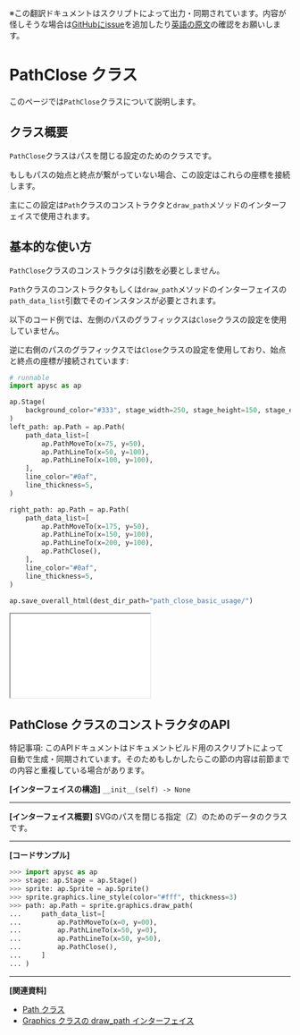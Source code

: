 <span class="inconspicuous-txt">※この翻訳ドキュメントはスクリプトによって出力・同期されています。内容が怪しそうな場合は<a href="https://github.com/simon-ritchie/apysc/issues" target="_blank">GitHubにissue</a>を追加したり[英語の原文](https://simon-ritchie.github.io/apysc/en/path_close.html)の確認をお願いします。</span>

# PathClose クラス

このページでは`PathClose`クラスについて説明します。

## クラス概要

`PathClose`クラスはパスを閉じる設定のためのクラスです。

もしもパスの始点と終点が繋がっていない場合、この設定はこれらの座標を接続します。

主にこの設定は`Path`クラスのコンストラクタと`draw_path`メソッドのインターフェイスで使用されます。

## 基本的な使い方

`PathClose`クラスのコンストラクタは引数を必要としません。

`Path`クラスのコンストラクタもしくは`draw_path`メソッドのインターフェイスの`path_data_list`引数でそのインスタンスが必要とされます。

以下のコード例では、左側のパスのグラフィックスは`Close`クラスの設定を使用していません。

逆に右側のパスのグラフィックスでは`Close`クラスの設定を使用しており、始点と終点の座標が接続されています:

```py
# runnable
import apysc as ap

ap.Stage(
    background_color="#333", stage_width=250, stage_height=150, stage_elem_id="stage"
)
left_path: ap.Path = ap.Path(
    path_data_list=[
        ap.PathMoveTo(x=75, y=50),
        ap.PathLineTo(x=50, y=100),
        ap.PathLineTo(x=100, y=100),
    ],
    line_color="#0af",
    line_thickness=5,
)

right_path: ap.Path = ap.Path(
    path_data_list=[
        ap.PathMoveTo(x=175, y=50),
        ap.PathLineTo(x=150, y=100),
        ap.PathLineTo(x=200, y=100),
        ap.PathClose(),
    ],
    line_color="#0af",
    line_thickness=5,
)

ap.save_overall_html(dest_dir_path="path_close_basic_usage/")
```

<iframe src="static/path_close_basic_usage/index.html" width="250" height="150"></iframe>

## PathClose クラスのコンストラクタのAPI

<span class="inconspicuous-txt">特記事項: このAPIドキュメントはドキュメントビルド用のスクリプトによって自動で生成・同期されています。そのためもしかしたらこの節の内容は前節までの内容と重複している場合があります。</span>

**[インターフェイスの構造]** `__init__(self) -> None`<hr>

**[インターフェイス概要]** SVGのパスを閉じる指定（Z）のためのデータのクラスです。<hr>

**[コードサンプル]**

```py
>>> import apysc as ap
>>> stage: ap.Stage = ap.Stage()
>>> sprite: ap.Sprite = ap.Sprite()
>>> sprite.graphics.line_style(color="#fff", thickness=3)
>>> path: ap.Path = sprite.graphics.draw_path(
...     path_data_list=[
...         ap.PathMoveTo(x=0, y=00),
...         ap.PathLineTo(x=50, y=0),
...         ap.PathLineTo(x=50, y=50),
...         ap.PathClose(),
...     ]
... )
```

<hr>

**[関連資料]**

- [Path クラス](https://simon-ritchie.github.io/apysc/en/jp_path.html)
- [Graphics クラスの draw_path インターフェイス](https://simon-ritchie.github.io/apysc/en/jp_graphics_draw_path.html)